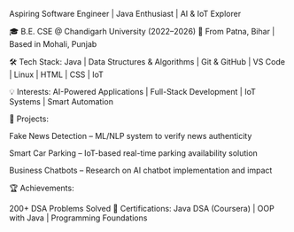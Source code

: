 Aspiring Software Engineer | Java Enthusiast | AI & IoT Explorer

🎓 B.E. CSE @ Chandigarh University (2022–2026)
📍 From Patna, Bihar | Based in Mohali, Punjab

🛠️ Tech Stack:
Java | Data Structures & Algorithms | Git & GitHub | VS Code | Linux | HTML | CSS | IoT

💡 Interests:
AI-Powered Applications | Full-Stack Development | IoT Systems | Smart Automation

📌 Projects:

Fake News Detection – ML/NLP system to verify news authenticity

Smart Car Parking – IoT-based real-time parking availability solution

Business Chatbots – Research on AI chatbot implementation and impact

🏆 Achievements:

200+ DSA Problems Solved
📜 Certifications:
Java DSA (Coursera) | OOP with Java | Programming Foundations
